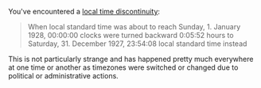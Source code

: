 You've encountered a [local time discontinuity][1]:

> When local standard time was about to reach Sunday, 1. January 1928,
> 00:00:00 clocks were turned backward 0:05:52 hours to Saturday, 31.
> December 1927, 23:54:08 local standard time instead

This is not particularly strange and has happened pretty much everywhere at one time or another as timezones were switched or changed due to political or administrative actions.


  [1]: http://timeanddate.com/worldclock/clockchange.html?n=237&year=1927